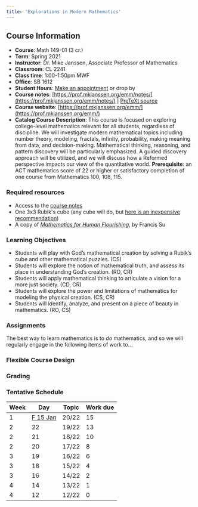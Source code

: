 ```yaml
---
title: 'Explorations in Modern Mathematics'
---
```



## Course Information

* **Course**: Math 149-01 (3 cr.)
* **Term**: Spring 2021
* **Instructor**: Dr. Mike Janssen, Associate Professor of Mathematics
* **Classroom**: CL 2241
* **Class time**: 1:00-1:50pm MWF
* **Office**: SB 1612
* **Student Hours**: [Make an appointment](https://bit.ly/BookProfJanssen) or drop by
* **Course notes**: [https://prof.mkjanssen.org/emm/notes/](https://prof.mkjanssen.org/emm/notes/) | [PreTeXt source](https://github.com/mkjanssen/IBL-explorationsinmodernmath)
* **Course website**: [https://prof.mkjanssen.org/emm/](https://prof.mkjanssen.org/emm/)
* **Catalog Course Description**: This course is focused on exploring college-level mathematics relevant for all students, regardless of discipline. We will investigate modern mathematical topics including number theory, modeling, fractals, infinity, probability, making meaning from data, and decision-making. Mathematical thinking, reasoning, and pattern discovery will be particularly emphasized. A guided discovery approach will be utilized, and we will discuss how a Reformed perspective impacts our view of the quantitative world. **Prerequisite**: an ACT mathematics score of 22 or higher or satisfactory completion of one course from Mathematics 100, 108, 115.

### Required resources

* Access to the [course notes](https://prof.mkjanssen.org/emm/notes)
* One 3x3 Rubik's cube (any cube will do, but [here is an inexpensive recommendation](https://www.amazon.com/CuberSpeed-JiaoShi-Meilong-stickerless-Classroom/dp/B07QHQYQ9F/ref=sr_1_5_mod_primary_new?dchild=1&keywords=3x3+cubing+classroom&qid=1606835769&sbo=RZvfv%2F%2FHxDF%2BO5021pAnSA%3D%3D&sr=8-5))
* A copy of [_Mathematics for Human Flourishing_](https://www.francissu.com/flourishing), by Francis Su


### Learning Objectives

* Students will play with God’s mathematical creation by solving a Rubik’s cube and other mathematical puzzles. (CS)
* Students will explore the notion of mathematical truth, and assess its place in understanding God’s creation. (RO, CR)
* Students will apply mathematical thinking to articulate a vision for a more just society. (CD, CR)
* Students will explore the power and limitations of mathematics for modeling the physical creation. (CS, CR)
* Students will identify, analyze, and present on a piece of beauty in mathematics. (RO, CS)

### Assignments

The best way to learn mathematics is to _do_ mathematics, and so we will regularly engage in the following items of work to...


### Flexible Course Design


### Grading

###  



### Tentative Schedule


| Week | Day                                        | Topic | Work due |
|------|--------------------------------------------|-------|----------|
| 1    | [F 15 Jan](https://prof.mkjanssen.org/emm) | 20/22 | 15       |
| 2    | 22                                         | 19/22 | 13       |
| 2    | 21                                         | 18/22 | 10       |
| 2    | 20                                         | 17/22 | 8        |
| 3    | 19                                         | 16/22 | 6        |
| 3    | 18                                         | 15/22 | 4        |
| 3    | 16                                         | 14/22 | 2        |
| 4    | 14                                         | 13/22 | 1        |
| 4    | 12                                         | 12/22 | 0        |